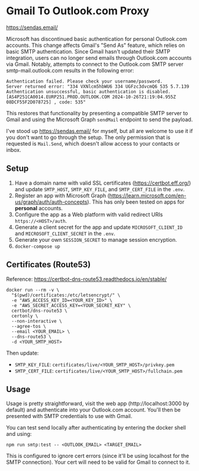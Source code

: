 # Gmail To Outlook.com Proxy

https://sendas.email/

Microsoft has discontinued basic authentication for personal Outlook.com accounts. This change affects Gmail's "Send As" feature, which relies on basic SMTP authentication. Since Gmail hasn't updated their SMTP integration, users can no longer send emails through Outlook.com accounts via Gmail. Notably, attempts to connect to the Outlook.com SMTP server smtp-mail.outlook.com results in the following error:

```
Authentication failed. Please check your username/password.
Server returned error: "334 VXNlcm5hbWU6 334 UGFzc3dvcmQ6 535 5.7.139 Authentication unsuccessful, basic authentication is disabled. [AS4P251CA0014.EURP251.PROD.OUTLOOK.COM 2024-10-26T21:19:04.955Z 08DCF55F2D078725] , code: 535"
```

This restores that functionality by presenting a compatible SMTP server to Gmail and using the Microsoft Graph `sendMail` endpoint to send the payload.

I've stood up https://sendas.email/ for myself, but all are welcome to use it if you don't want to go through the setup. The only permission that is requested is `Mail.Send`, which doesn't allow access to your contacts or inbox.

## Setup

1. Have a domain name with valid SSL certificates (https://certbot.eff.org/) and update `SMTP_HOST`, `SMTP_KEY_FILE`, and `SMTP_CERT_FILE` in the `.env`.
2. Register an app with Microsoft Graph (https://learn.microsoft.com/en-us/graph/auth/auth-concepts). This has only been tested on apps for **personal** accounts.
3. Configure the app as a Web platform with valid redirect URIs `https://<HOST>/auth`.
4. Generate a client secret for the app and update `MICROSOFT_CLIENT_ID` and `MICROSOFT_CLIENT_SECRET` in the `.env`.
5. Generate your own `SESSION_SECRET` to manage session encryption.
6. `docker-compose up`

## Certificates (Route53)

Reference: https://certbot-dns-route53.readthedocs.io/en/stable/

```
docker run --rm -v \
  "$(pwd)/certificates:/etc/letsencrypt/" \
  -e "AWS_ACCESS_KEY_ID=<YOUR_KEY_ID>" \
  -e "AWS_SECRET_ACCESS_KEY=<YOUR_SECRET_KEY" \
  certbot/dns-route53 \
  certonly \
  --non-interactive \
  --agree-tos \
  --email <YOUR_EMAIL> \
  --dns-route53 \
  -d <YOUR_SMTP_HOST>
```

Then update:

- `SMTP_KEY_FILE`: `certificates/live/<YOUR_SMTP_HOST>/privkey.pem`
- `SMTP_CERT_FILE`: `certificates/live/<YOUR_SMTP_HOST>/fullchain.pem`

## Usage

Usage is pretty straightforward, visit the web app (http://localhost:3000 by default) and authenticate into your Outlook.com account. You'll then be presented with SMTP credentials to use with Gmail.

You can test send locally after authenticating by entering the docker shell and using:

```
npm run smtp:test -- <OUTLOOK_EMAIL> <TARGET_EMAIL>
```

This is configured to ignore cert errors (since it'll be using localhost for the SMTP connection). Your cert will need to be valid for Gmail to connect to it.

